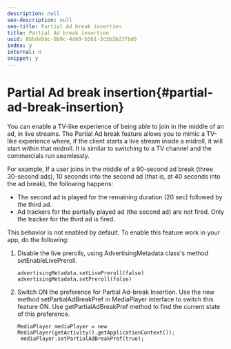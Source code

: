 ```yaml
---
description: null
seo-description: null
seo-title: Partial Ad break insertion
title: Partial Ad break insertion
uuid: 8bbdebbc-8b0c-4ab9-b5b1-3c5b2b23fbd6
index: y
internal: n
snippet: y
---
```


# Partial Ad break insertion{#partial-ad-break-insertion}

You can enable a TV-like experience of being able to join in the middle of an ad, in live streams. The Partial Ad break feature allows you to mimic a TV-like experience where, if the client starts a live stream inside a midroll, it will start within that midroll. It is similar to switching to a TV channel and the commercials run seamlessly.

For example, If a user joins in the middle of a 90-second ad break (three 30-second ads), 10 seconds into the second ad (that is, at 40 seconds into the ad break), the following happens:

* The second ad is played for the remaining duration (20 sec) followed by the third ad. 
* Ad trackers for the partially played ad (the second ad) are not fired. Only the tracker for the third ad is fired.

This behavior is not enabled by default. To enable this feature work in your app, do the following:

1. Disable the live prerolls, using AdvertisingMetadata class's method setEnableLivePreroll. 

   ```
   advertisingMetadata.setLivePreroll(false)  
   advertisingMetadata.setPreroll(false)
   ```

1. Switch ON the preference for Partial Ad-break Insertion. Use the new method setPartialAdBreakPref in MediaPlayer interface to switch this feature ON. Use getPartialAdBreakPref method to find the current state of this preference. 

   ```
   MediaPlayer mediaPlayer = new MediaPlayer(getActivity().getApplicationContext()); 
    mediaPlayer.setPartialAdBreakPref(true);
   ```

